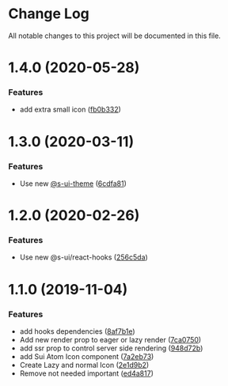 # Change Log

All notable changes to this project will be documented in this file.

# 1.4.0 (2020-05-28)


### Features

* add extra small icon ([fb0b332](https://github.com/SUI-Components/sui-components/commit/fb0b3328055db95d8cabf215027490e9b47c02dd))



# 1.3.0 (2020-03-11)


### Features

* Use new [@s-ui-theme](https://github.com/s-ui-theme) ([6cdfa81](https://github.com/SUI-Components/sui-components/commit/6cdfa8141c03c5aee3b9c6e13a5bbc5167d2349e))



# 1.2.0 (2020-02-26)


### Features

* Use new @s-ui/react-hooks ([256c5da](https://github.com/SUI-Components/sui-components/commit/256c5da67194fb79121cab26e0a0b538580d8fb4))



# 1.1.0 (2019-11-04)


### Features

* add hooks dependencies ([8af7b1e](https://github.com/SUI-Components/sui-components/commit/8af7b1e5ae773e01e92e64da6144638b1ebcd645))
* Add new render prop to eager or lazy render ([7ca0750](https://github.com/SUI-Components/sui-components/commit/7ca07509c203f8b9a5216b75c99a66a1b65861cd))
* add ssr prop to control server side rendering ([948d72b](https://github.com/SUI-Components/sui-components/commit/948d72be515aa52b64700129cca8cbc1404330a6))
* add Sui Atom Icon component ([7a2eb73](https://github.com/SUI-Components/sui-components/commit/7a2eb73535bc72c6d366f3fcc4c2499be16a2cdd))
* Create Lazy and normal Icon ([2e1d9b2](https://github.com/SUI-Components/sui-components/commit/2e1d9b2c77cbe0885b8898289ef86ce1e65ec183))
* Remove not needed important ([ed4a817](https://github.com/SUI-Components/sui-components/commit/ed4a8172ea5a26a217ff356b834f177cad8849bf))



